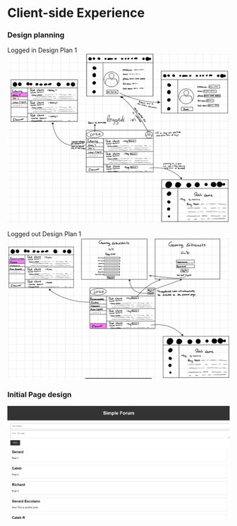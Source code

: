 # Client-side Experience

### Design planning

<!--- 
Add any images of the design planning here
--->
Logged in Design Plan 1
![Logged in design plan 1](images/LoggedInPageDesign.jpg)

Logged out Design Plan 1
![Logged out design plan 1](images/LoggedOutPageDesign.jpg)



### Initial Page design

![Forum Page Design 1](images/ForumPageDesign1.png)